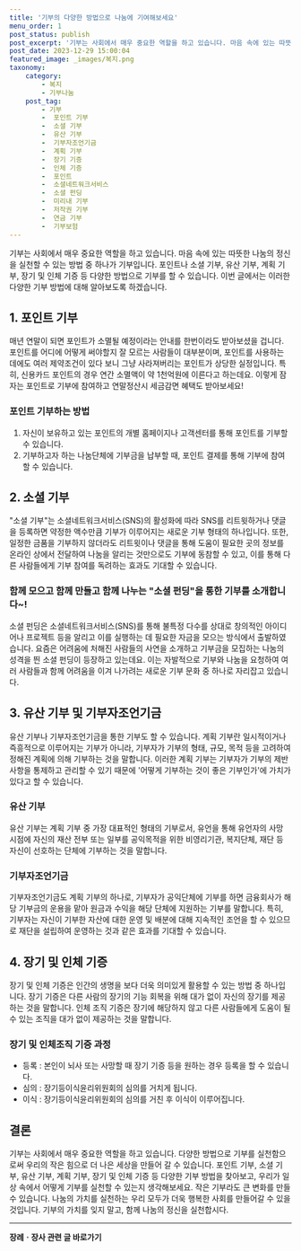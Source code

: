 ```yaml
---
title: '기부의 다양한 방법으로 나눔에 기여해보세요'
menu_order: 1
post_status: publish
post_excerpt: '기부는 사회에서 매우 중요한 역할을 하고 있습니다. 마음 속에 있는 따뜻한 나눔의 정신을 실천할 수 있는 방법 중 하나가 기부입니다. 포인트나 소셜 기부, 유산 기부, 계획 기부, 장기 및 인체 기증 등 다양한 방법으로 기부를 할 수 있습니다. 이번 글에서는 이러한 다양한 기부 방법에 대해 알아보도록 하겠습니다.'
post_date: 2023-12-29 15:00:04
featured_image: _images/복지.png
taxonomy:
    category:
        - 복지
        - 기부나눔
    post_tag:
        - 기부
        -  포인트 기부
        -  소셜 기부
        -  유산 기부
        -  기부자조언기금
        -  계획 기부
        -  장기 기증
        -  인체 기증
        -  포인트
        -  소셜네트워크서비스
        -  소셜 펀딩
        -  미리내 기부
        -  저작권 기부
        -  연금 기부
        -  기부보험
---
```



기부는 사회에서 매우 중요한 역할을 하고 있습니다. 마음 속에 있는 따뜻한 나눔의 정신을 실천할 수 있는 방법 중 하나가 기부입니다. 포인트나 소셜 기부, 유산 기부, 계획 기부, 장기 및 인체 기증 등 다양한 방법으로 기부를 할 수 있습니다. 이번 글에서는 이러한 다양한 기부 방법에 대해 알아보도록 하겠습니다.

## 1. 포인트 기부

매년 연말이 되면 포인트가 소멸될 예정이라는 안내를 한번이라도 받아보셨을 겁니다. 포인트를 어디에 어떻게 써야할지 잘 모르는 사람들이 대부분이며, 포인트를 사용하는 데에도 여러 제약조건이 있다 보니 그냥 사라져버리는 포인트가 상당한 실정입니다. 특히, 신용카드 포인트의 경우 연간 소멸액이 약 1천억원에 이른다고 하는데요. 이렇게 잠자는 포인트로 기부에 참여하고 연말정산시 세금감면 혜택도 받아보세요!

### 포인트 기부하는 방법
1. 자신이 보유하고 있는 포인트의 개별 홈페이지나 고객센터를 통해 포인트를 기부할 수 있습니다.
2. 기부하고자 하는 나눔단체에 기부금을 납부할 때, 포인트 결제를 통해 기부에 참여할 수 있습니다.

## 2. 소셜 기부

"소셜 기부"는 소셜네트워크서비스(SNS)의 활성화에 따라 SNS를 리트윗하거나 댓글을 등록하면 약정한 액수만큼 기부가 이루어지는 새로운 기부 형태의 하나입니다. 또한, 일정한 금품을 기부하지 않더라도 리트윗이나 댓글을 통해 도움이 필요한 곳의 정보를 온라인 상에서 전달하여 나눔을 알리는 것만으로도 기부에 동참할 수 있고, 이를 통해 다른 사람들에게 기부 참여를 독려하는 효과도 기대할 수 있습니다.

### 함께 모으고 함께 만들고 함께 나누는 "소셜 펀딩"을 통한 기부를 소개합니다~!
소셜 펀딩은 소셜네트워크서비스(SNS)를 통해 불특정 다수를 상대로 창의적인 아이디어나 프로젝트 등을 알리고 이를 실행하는 데 필요한 자금을 모으는 방식에서 출발하였습니다. 요즘은 어려움에 처해진 사람들의 사연을 소개하고 기부금을 모집하는 나눔의 성격을 띈 소셜 펀딩이 등장하고 있는데요. 이는 자발적으로 기부와 나눔을 요청하여 여러 사람들과 함께 어려움을 이겨 나가려는 새로운 기부 문화 중 하나로 자리잡고 있습니다.

## 3. 유산 기부 및 기부자조언기금

유산 기부나 기부자조언기금을 통한 기부도 할 수 있습니다. 계획 기부란 일시적이거나 즉흥적으로 이루어지는 기부가 아니라, 기부자가 기부의 형태, 규모, 목적 등을 고려하여 정해진 계획에 의해 기부하는 것을 말합니다. 이러한 계획 기부는 기부자가 기부의 제반사항을 통제하고 관리할 수 있기 때문에 '어떻게 기부하는 것이 좋은 기부인가'에 가치가 있다고 할 수 있습니다.

### 유산 기부
유산 기부는 계획 기부 중 가장 대표적인 형태의 기부로서, 유언을 통해 유언자의 사망 시점에 자신의 재산 전부 또는 일부를 공익목적을 위한 비영리기관, 복지단체, 재단 등 자신이 선호하는 단체에 기부하는 것을 말합니다.

### 기부자조언기금
기부자조언기금도 계획 기부의 하나로, 기부자가 공익단체에 기부를 하면 금융회사가 해당 기부금의 운용을 맡아 원금과 수익을 해당 단체에 지원하는 기부를 말합니다. 특히, 기부자는 자신이 기부한 자산에 대한 운영 및 배분에 대해 지속적인 조언을 할 수 있으므로 재단을 설립하여 운영하는 것과 같은 효과를 기대할 수 있습니다.

## 4. 장기 및 인체 기증

장기 및 인체 기증은 인간의 생명을 보다 더욱 의미있게 활용할 수 있는 방법 중 하나입니다. 장기 기증은 다른 사람의 장기의 기능 회복을 위해 대가 없이 자신의 장기를 제공하는 것을 말합니다. 인체 조직 기증은 장기에 해당하지 않고 다른 사람들에게 도움이 될 수 있는 조직을 대가 없이 제공하는 것을 말합니다.

### 장기 및 인체조직 기증 과정
- 등록 : 본인이 뇌사 또는 사망할 때 장기 기증 등을 원하는 경우 등록을 할 수 있습니다.
- 심의 : 장기등이식윤리위원회의 심의를 거치게 됩니다.
- 이식 : 장기등이식윤리위원회의 심의를 거친 후 이식이 이루어집니다.

## 결론

기부는 사회에서 매우 중요한 역할을 하고 있습니다. 다양한 방법으로 기부를 실천함으로써 우리의 작은 힘으로 더 나은 세상을 만들어 갈 수 있습니다. 포인트 기부, 소셜 기부, 유산 기부, 계획 기부, 장기 및 인체 기증 등 다양한 기부 방법을 찾아보고, 우리가 일상 속에서 어떻게 기부를 실천할 수 있는지 생각해보세요. 작은 기부라도 큰 변화를 만들 수 있습니다. 나눔의 가치를 실천하는 우리 모두가 더욱 행복한 사회를 만들어갈 수 있을 것입니다. 기부의 가치를 잊지 말고, 함께 나눔의 정신을 실천합시다.


<!-- wp:separator -->
<hr class="wp-block-separator has-alpha-channel-opacity"/>
<!-- /wp:separator -->

<!-- wp:group {"backgroundColor":"base","layout":{"type":"constrained"}} -->
<div class="wp-block-group has-base-background-color has-background"><!-- wp:paragraph {"align":"center","fontSize":"medium"} -->
<p class="has-text-align-center has-large-font-size"><strong>장례ㆍ장사 관련 글 바로가기</strong></p>
<!-- /wp:paragraph -->


<!-- wp:latest-posts
{"categories":[{"id":1553,"count":19,"description":"","link":"https://uknowlaw.com/category/%ec%9e%a5%eb%a1%80%e3%86%8d%ec%9e%a5%ec%82%ac/","name":"장례ㆍ장사","slug":"장례ㆍ장사","taxonomy":"category","parent":0,"meta":[],"_links":{"self":[{"href":"https://uknowlaw.com/wp-json/wp/v2/categories/1553"}],"collection":[{"href":"https://uknowlaw.com/wp-json/wp/v2/categories"}],"about":[{"href":"https://uknowlaw.com/wp-json/wp/v2/taxonomies/category"}],"wp:post_type":[{"href":"https://uknowlaw.com/wp-json/wp/v2/posts?categories=1553"}],"curies":[{"name":"wp","href":"https://api.w.org/{rel}","templated":true}]}}],"postsToShow":100,"excerptLength":28,"postLayout":"grid","columns":2,"featuredImageAlign":"left","featuredImageSizeSlug":"large","fontSize":"small"} /--></div>
<!-- /wp:group -->